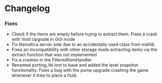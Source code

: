 # Changelog

### Fixes
- Check if the items are empty before trying to extract them. Fixes a crash with Void Upgrade in GUI mode 
- Fix litematica server side due to an accidentally used class from malilib.
- Fixes an incompatibility with other storage mods extracting items via the extract function that was not implemented 
- Fix a crashes in the FilteredItemHandler
- Renamed porting_lib loot to base and added the level snapshot functionality. Fixes a bug with the pump upgrade crashing the game whenever it tries to place a fluid.